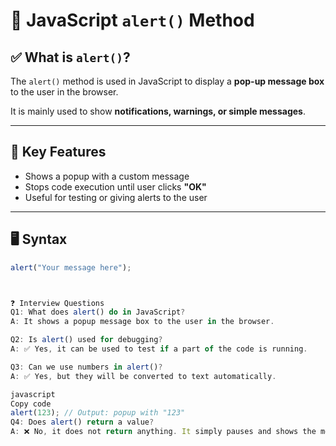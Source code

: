 # 🚨 JavaScript `alert()` Method

## ✅ What is `alert()`?

The `alert()` method is used in JavaScript to display a **pop-up message box** to the user in the browser.

It is mainly used to show **notifications, warnings, or simple messages**.

---

## 🧠 Key Features

- Shows a popup with a custom message
- Stops code execution until user clicks **"OK"**
- Useful for testing or giving alerts to the user

---

## 🖥️ Syntax

```javascript
alert("Your message here");



❓ Interview Questions
Q1: What does alert() do in JavaScript?
A: It shows a popup message box to the user in the browser.

Q2: Is alert() used for debugging?
A: ✅ Yes, it can be used to test if a part of the code is running.

Q3: Can we use numbers in alert()?
A: ✅ Yes, but they will be converted to text automatically.

javascript
Copy code
alert(123); // Output: popup with "123"
Q4: Does alert() return a value?
A: ❌ No, it does not return anything. It simply pauses and shows the message.

